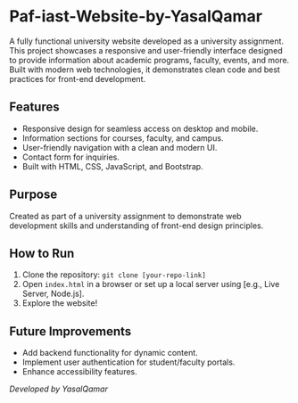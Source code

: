# Paf-iast-Website-by-YasalQamar
A fully functional university website developed as a university assignment. This project showcases a responsive and user-friendly interface designed to provide information about academic programs, faculty, events, and more. Built with modern web technologies, it demonstrates clean code and best practices for front-end development.
## Features
- Responsive design for seamless access on desktop and mobile.
- Information sections for courses, faculty, and campus.
- User-friendly navigation with a clean and modern UI.
- Contact form for inquiries.
- Built with HTML, CSS, JavaScript, and Bootstrap.

## Purpose
Created as part of a university assignment to demonstrate web development skills and understanding of front-end design principles.

## How to Run
1. Clone the repository: `git clone [your-repo-link]`
2. Open `index.html` in a browser or set up a local server using [e.g., Live Server, Node.js].
3. Explore the website!

## Future Improvements
- Add backend functionality for dynamic content.
- Implement user authentication for student/faculty portals.
- Enhance accessibility features.

*Developed by YasalQamar*
